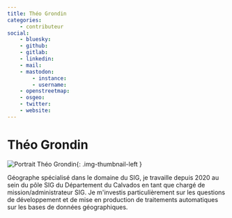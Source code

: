 ```yaml
---
title: Théo Grondin
categories:
    - contributeur
social:
    - bluesky:
    - github:
    - gitlab:
    - linkedin:
    - mail:
    - mastodon:
        - instance:
        - username:
    - openstreetmap:
    - osgeo:
    - twitter:
    - website:
---
```


# Théo Grondin

<!-- --8<-- [start:author-sign-block] -->

![Portrait Théo Grondin](https://cdn.geotribu.fr/img/internal/contributeurs/tgro.png "Portrait Théo Grondin"){: .img-thumbnail-left }

Géographe spécialisé dans le domaine du SIG, je travaille depuis 2020 au sein du pôle SIG du Département du Calvados en tant que chargé de mission/administrateur SIG. Je m'investis particulièrement sur les questions de développement et de mise en production de traitements automatiques sur les bases de données géographiques.

<!-- --8<-- [end:author-sign-block] -->
